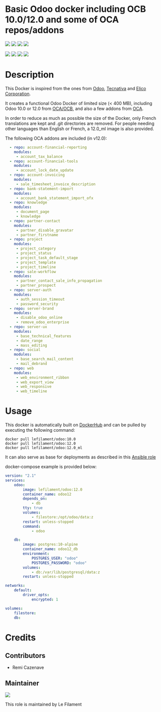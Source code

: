 # Basic Odoo docker including OCB 10.0/12.0 and some of OCA repos/addons

[![](https://images.microbadger.com/badges/image/lefilament/odoo:10.0.svg)](https://microbadger.com/images/lefilament/odoo:10.0 "Get your own image badge on microbadger.com")
[![](https://images.microbadger.com/badges/version/lefilament/odoo:10.0.svg)](https://microbadger.com/images/lefilament/odoo:10.0 "Get your own version badge on microbadger.com")
[![](https://images.microbadger.com/badges/license/lefilament/odoo:10.0.svg)](https://microbadger.com/images/lefilament/odoo:10.0 "Get your own license badge on microbadger.com")
[![](https://images.microbadger.com/badges/commit/lefilament/odoo:10.0.svg)](https://microbadger.com/images/lefilament/odoo:10.0 "Get your own commit badge on microbadger.com")

[![](https://images.microbadger.com/badges/image/lefilament/odoo:12.0.svg)](https://microbadger.com/images/lefilament/odoo:12.0 "Get your own image badge on microbadger.com")
[![](https://images.microbadger.com/badges/version/lefilament/odoo:12.0.svg)](https://microbadger.com/images/lefilament/odoo:12.0 "Get your own version badge on microbadger.com")
[![](https://images.microbadger.com/badges/license/lefilament/odoo:12.0.svg)](https://microbadger.com/images/lefilament/odoo:12.0 "Get your own license badge on microbadger.com")
[![](https://images.microbadger.com/badges/commit/lefilament/odoo:12.0.svg)](https://microbadger.com/images/lefilament/odoo:12.0 "Get your own commit badge on microbadger.com")

# Description

This Docker is inspired from the ones from [Odoo](https://github.com/odoo/docker), [Tecnativa](https://github.com/Tecnativa/doodba) and [Elico Corporation](https://github.com/Elico-Corp/odoo-docker).

It creates a functional Odoo Docker of limited size (< 400 MB), including Odoo 10.0 or 12.0 from [OCA/OCB](https://github.com/oca/ocb), and also a few addons from [OCA](https://github.com/oca).

In order to reduce as much as possible the size of the Docker, only French translations are kept and .git directories are removed.
For people needing other languages than English or French, a 12.0_ml image is also provided.

The following OCA addons are included (in v12.0):
```yaml
  - repo: account-financial-reporting
    modules:
     - account_tax_balance
  - repo: account-financial-tools
    modules:
     - account_lock_date_update
  - repo: account-invoicing
    modules:
     - sale_timesheet_invoice_description
  - repo: bank-statement-import
    modules:
     - account_bank_statement_import_ofx
  - repo: knowledge
    modules:
     - document_page
     - knowledge
  - repo: partner-contact
    modules:
     - partner_disable_gravatar
     - partner_firstname
  - repo: project
    modules:
     - project_category
     - project_status
     - project_task_default_stage
     - project_template
     - project_timeline
  - repo: sale-workflow
    modules:
     - partner_contact_sale_info_propagation
     - partner_prospect
  - repo: server-auth
    modules:
     - auth_session_timeout
     - password_security
  - repo: server-brand
    modules:
     - disable_odoo_online
     - remove_odoo_enterprise
  - repo: server-ux
    modules:
     - base_technical_features
     - date_range
     - mass_editing
  - repo: social
    modules:
     - base_search_mail_content
     - mail_debrand
  - repo: web
    modules:
     - web_environment_ribbon
     - web_export_view
     - web_responsive
     - web_timeline
```

# Usage


This docker is automatically built on [DockerHub](https://hub.docker.com/r/lefilament/odoo) and can be pulled by executing the following command:
```
docker pull lefilament/odoo:10.0
docker pull lefilament/odoo:12.0
docker pull lefilament/odoo:12.0_ml
```

It can also serve as base for deployments as described in this [Ansible role](https://github.com/lefilament/ansible_role_odoo_docker)

docker-compose example is provided below:
```yaml
version: "2.1"
services:
    odoo:
        image: lefilament/odoo:12.0
        container_name: odoo12
        depends_on:
            - db
        tty: true
        volumes:
            - filestore:/opt/odoo/data:z
        restart: unless-stopped
        command:
            - odoo

    db:
        image: postgres:10-alpine
        container_name: odoo12_db
        environment:
            POSTGRES_USER: "odoo"
            POSTGRES_PASSWORD: "odoo"
        volumes:
            - db:/var/lib/postgresql/data:z
        restart: unless-stopped

networks:
    default:
        driver_opts:
            encrypted: 1

volumes:
    filestore:
    db:
```

# Credits

## Contributors

* Remi Cazenave <remi-filament>


## Maintainer

[![](https://le-filament.com/img/logo-lefilament.png)](https://le-filament.com "Le Filament")

This role is maintained by Le Filament
